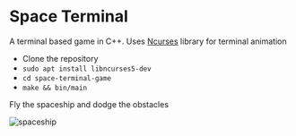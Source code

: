 # Space Terminal
A terminal based game in C++. Uses [Ncurses](http://www.cs.ukzn.ac.za/~hughm/os/notes/ncurses.html) library for terminal animation

- Clone the repository
- ```sudo apt install libncurses5-dev```
- ```cd space-terminal-game```
- ```make && bin/main```

Fly the spaceship and dodge the obstacles

![spaceship](https://github.com/liuarvin/spaceship-dodging-game/spaceship.png)
